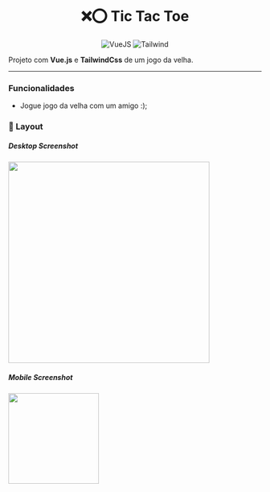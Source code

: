 <div align="center">

# ❌⭕ Tic Tac Toe

![VueJS](https://img.shields.io/badge/Vue.js-35495E?style=flat&logo=vuedotjs&logoColor=4FC08D)
![Tailwind](https://img.shields.io/badge/Tailwind_CSS-38B2AC?style=flat&logo=tailwind-css&logoColor=white)

<p align="center">

</div>

Projeto com **Vue.js** e **TailwindCss** de um jogo da velha.

---

### Funcionalidades

- Jogue jogo da velha com um amigo :);

### 🚧 Layout

##### Desktop Screenshot

<img src="https://raw.githubusercontent.com/savionascimentodev/Projetos-VueJs/main/assets/tic-tac-toe-desktop.png" width="400">

##### Mobile Screenshot

<img src="https://raw.githubusercontent.com/savionascimentodev/Projetos-VueJs/main/assets/tic-tac-toe-mobile.png" width="180">
